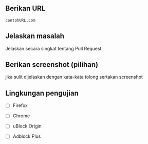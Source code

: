 ## Berikan URL
`contohURL.com`

## Jelaskan masalah
Jelaskan secara singkat tentang Pull Request

## Berikan screenshot (pilihan)
jika sulit dijelaskan dengan kata-kata tolong sertakan screenshot

## Lingkungan pengujian
- [ ] Firefox
- [ ] Chrome

- [ ] uBlock Origin
- [ ] Adblock Plus
